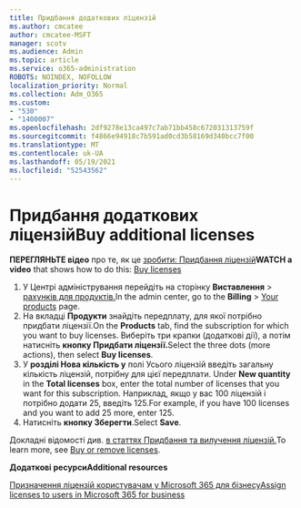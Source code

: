 ```yaml
---
title: Придбання додаткових ліцензій
ms.author: cmcatee
author: cmcatee-MSFT
manager: scotv
ms.audience: Admin
ms.topic: article
ms.service: o365-administration
ROBOTS: NOINDEX, NOFOLLOW
localization_priority: Normal
ms.collection: Adm_O365
ms.custom:
- "530"
- "1400007"
ms.openlocfilehash: 2df9278e13ca497c7ab71bb458c672031313759f
ms.sourcegitcommit: f4866e94918c7b591ad0cd3b58169d340bcc7f00
ms.translationtype: MT
ms.contentlocale: uk-UA
ms.lasthandoff: 05/19/2021
ms.locfileid: "52543562"
---
```

# <a name="buy-additional-licenses"></a><span data-ttu-id="fc8fe-102">Придбання додаткових ліцензій</span><span class="sxs-lookup"><span data-stu-id="fc8fe-102">Buy additional licenses</span></span>

<span data-ttu-id="fc8fe-103">**ПЕРЕГЛЯНЬТЕ відео** про те, як це [зробити: Придбання ліцензій](https://go.microsoft.com/fwlink/p/?linkid=2154857)</span><span class="sxs-lookup"><span data-stu-id="fc8fe-103">**WATCH a video** that shows how to do this: [Buy licenses](https://go.microsoft.com/fwlink/p/?linkid=2154857)</span></span>

1. <span data-ttu-id="fc8fe-104">У Центрі адміністрування перейдіть на сторінку **Виставлення**  >  [рахунків для продуктів.](https://go.microsoft.com/fwlink/p/?linkid=842054)</span><span class="sxs-lookup"><span data-stu-id="fc8fe-104">In the admin center, go to the **Billing** > [Your products](https://go.microsoft.com/fwlink/p/?linkid=842054) page.</span></span>
2. <span data-ttu-id="fc8fe-105">На вкладці **Продукти** знайдіть передплату, для якої потрібно придбати ліцензії.</span><span class="sxs-lookup"><span data-stu-id="fc8fe-105">On the **Products** tab, find the subscription for which you want to buy licenses.</span></span> <span data-ttu-id="fc8fe-106">Виберіть три крапки (додаткові дії), а потім натисніть **кнопку Придбати ліцензії.**</span><span class="sxs-lookup"><span data-stu-id="fc8fe-106">Select the three dots (more actions), then select **Buy licenses**.</span></span>
3. <span data-ttu-id="fc8fe-107">У **розділі Нова кількість у** полі Усього ліцензій введіть загальну кількість ліцензій, потрібну для цієї передплати. </span><span class="sxs-lookup"><span data-stu-id="fc8fe-107">Under **New quantity** in the **Total licenses** box, enter the total number of licenses that you want for this subscription.</span></span> <span data-ttu-id="fc8fe-108">Наприклад, якщо у вас 100 ліцензій і потрібно додати 25, введіть 125.</span><span class="sxs-lookup"><span data-stu-id="fc8fe-108">For example, if you have 100 licenses and you want to add 25 more, enter 125.</span></span>
4. <span data-ttu-id="fc8fe-109">Натисніть **кнопку Зберегти**.</span><span class="sxs-lookup"><span data-stu-id="fc8fe-109">Select **Save**.</span></span>

<span data-ttu-id="fc8fe-110">Докладні відомості див. [в статтях Придбання та вилучення ліцензій.](/microsoft-365/commerce/licenses/buy-licenses)</span><span class="sxs-lookup"><span data-stu-id="fc8fe-110">To learn more, see [Buy or remove licenses](/microsoft-365/commerce/licenses/buy-licenses).</span></span>

<span data-ttu-id="fc8fe-111">**Додаткові ресурси**</span><span class="sxs-lookup"><span data-stu-id="fc8fe-111">**Additional resources**</span></span>

[<span data-ttu-id="fc8fe-112">Призначення ліцензій користувачам у Microsoft 365 для бізнесу</span><span class="sxs-lookup"><span data-stu-id="fc8fe-112">Assign licenses to users in Microsoft 365 for business</span></span>](/microsoft-365/admin/manage/assign-licenses-to-users)